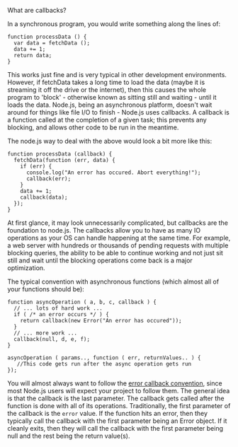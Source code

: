 What are callbacks?

In a synchronous program, you would write something along the lines of:

    function processData () {
      var data = fetchData ();
      data += 1;
      return data;
    }

This works just fine and is very typical in other development environments. However, if fetchData takes a long time to load the data (maybe it is streaming it off the drive or the internet), then this causes the whole program to 'block' - otherwise known as sitting still and waiting - until it loads the data. Node.js, being an asynchronous platform, doesn't wait around for things like file I/O to finish - Node.js uses callbacks.  A callback is a function called at the completion of a given task; this prevents any blocking, and allows other code to be run in the meantime.

The node.js way to deal with the above would look a bit more like this:

    function processData (callback) {
      fetchData(function (err, data) {
        if (err) {
          console.log("An error has occured. Abort everything!");
          callback(err);
        }
        data += 1;
        callback(data);
      });
    }

At first glance, it may look unnecessarily complicated, but callbacks are the foundation to node.js. The callbacks allow you to have as many IO operations as your OS can handle happening at the same time. For example, a web server with hundreds or thousands of pending requests with multiple blocking queries, the ability to be able to continue working and not just sit still and wait until the blocking operations come back is a major optimization. 

The typical convention with asynchronous functions (which almost all of your functions should be):

    function asyncOperation ( a, b, c, callback ) {
      // ... lots of hard work ...
      if ( /* an error occurs */ ) {
        return callback(new Error("An error has occured"));
      }
      // ... more work ...
      callback(null, d, e, f);
    }

    asyncOperation ( params.., function ( err, returnValues.. ) {
       //This code gets run after the async operation gets run
    });

You will almost always want to follow the [error callback convention](../what-are-the-error-conventions/article.md), since most Node.js users will expect your project to follow them. The general idea is that the callback is the last parameter. The callback gets called after the function is done with all of its operations. Traditionally, the first parameter of the callback is the `error` value. If the function hits an error, then they typically call the callback with the first parameter being an Error object. If it cleanly exits, then they will call the callback with the first parameter being null and the rest being the return value(s).